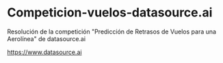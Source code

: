 # Competicion-vuelos-datasource.ai
Resolución de la competición "Predicción de Retrasos de Vuelos para una Aerolínea" de datasource.ai

https://www.datasource.ai
